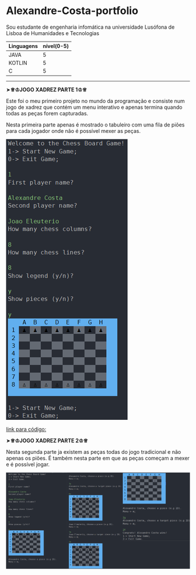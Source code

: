 # Alexandre-Costa-portfolio
Sou estudante de engenharia infomática na universidade Lusófona de Lisboa de Humanidades e Tecnologias

|Linguagens |nível(0-5)|
|-----------|-----|
|JAVA|5|
|KOTLIN|5|
|C|5|


___________________________________________________________________________________________________________________________________________________________________________________

➤**♕♔JOGO XADREZ PARTE 1♔♕**

Este foi o meu primeiro projeto no mundo da programação e consiste num jogo de xadrez que contém um menu interativo e apenas termina quando todas as peças forem capturadas.

Nesta primeira parte apenas é mostrado o tabuleiro com uma fila de piões para cada jogador onde não é possível mexer as peças.

![](/imagens/chess%20parte%201.png)

[link para código:](https://github.com/AlexandreSSCosta/Alexandre-Costa-portfolio/tree/main/projects/projeto%20final%20parte%201)

➤**♕♔JOGO XADREZ PARTE 2♔♕**

Nesta segunda parte ja existem as peças todas do jogo tradicional e não apenas os piões. É também nesta parte em que as peças começam a mexer e é possível jogar.

![](/imagens/chess.png)
